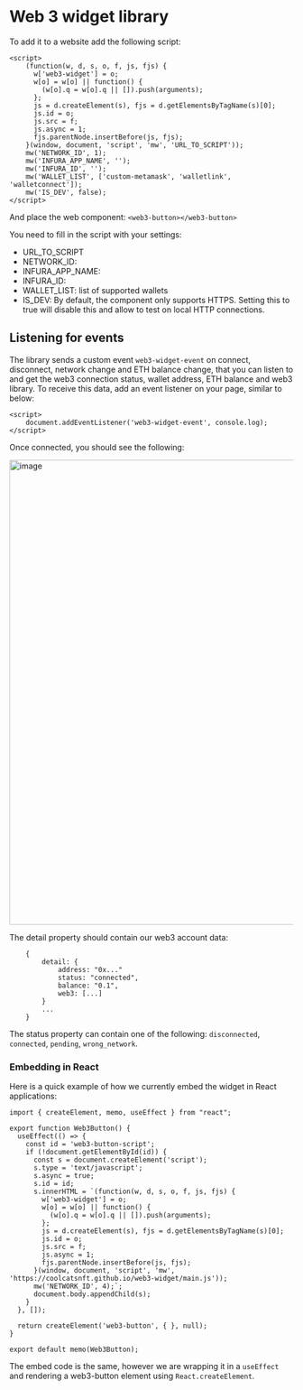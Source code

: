 # Web 3 widget library
To add it to a website add the following script:
```
<script>
    (function(w, d, s, o, f, js, fjs) {
      w['web3-widget'] = o;
      w[o] = w[o] || function() {
        (w[o].q = w[o].q || []).push(arguments);
      };
      js = d.createElement(s), fjs = d.getElementsByTagName(s)[0];
      js.id = o;
      js.src = f;
      js.async = 1;
      fjs.parentNode.insertBefore(js, fjs);
    }(window, document, 'script', 'mw', 'URL_TO_SCRIPT'));
    mw('NETWORK_ID', 1);
    mw('INFURA_APP_NAME', '');
    mw('INFURA_ID', '');
    mw('WALLET_LIST', ['custom-metamask', 'walletlink', 'walletconnect']);
    mw('IS_DEV', false);
</script>
```
And place the web component: `<web3-button></web3-button>`

You need to fill in the script with your settings:
- URL_TO_SCRIPT
- NETWORK_ID: 
- INFURA_APP_NAME:
- INFURA_ID:
- WALLET_LIST: list of supported wallets
- IS_DEV: By default, the component only supports HTTPS.  Setting this to true will disable this and allow to test on local HTTP connections.

## Listening for events

The library sends a custom event `web3-widget-event` on connect, disconnect, network change and ETH balance change, that you can listen to and get the web3 connection status, wallet address, ETH balance and web3 library.  To receive this data, add an event listener on your page, similar to below:

```
<script>
    document.addEventListener('web3-widget-event', console.log);
</script>
```

Once connected, you should see the following:

<img width="824" alt="image" src="https://user-images.githubusercontent.com/92721591/173254239-91db123d-6ec5-49e1-99d0-79d8bda1a320.png">

The detail property should contain our web3 account data:

```
    {
        detail: {
            address: "0x..."
            status: "connected",
            balance: "0.1",
            web3: [...]
        }
        ...
    }
```

The status property can contain one of the following: `disconnected`, `connected`, `pending`, `wrong_network`.
  
### Embedding in React
Here is a quick example of how we currently embed the widget in React applications:

```
import { createElement, memo, useEffect } from "react";

export function Web3Button() {
  useEffect(() => {
    const id = 'web3-button-script';
    if (!document.getElementById(id)) {
      const s = document.createElement('script');
      s.type = 'text/javascript';
      s.async = true;
      s.id = id;
      s.innerHTML = `(function(w, d, s, o, f, js, fjs) {
        w['web3-widget'] = o;
        w[o] = w[o] || function() {
          (w[o].q = w[o].q || []).push(arguments);
        };
        js = d.createElement(s), fjs = d.getElementsByTagName(s)[0];
        js.id = o;
        js.src = f;
        js.async = 1;
        fjs.parentNode.insertBefore(js, fjs);
      }(window, document, 'script', 'mw', 'https://coolcatsnft.github.io/web3-widget/main.js'));
      mw('NETWORK_ID', 4);`;
      document.body.appendChild(s);
    }
  }, []);
  
  return createElement('web3-button', { }, null);
}

export default memo(Web3Button);
```

The embed code is the same, however we are wrapping it in a `useEffect` and rendering a web3-button element using `React.createElement`.
